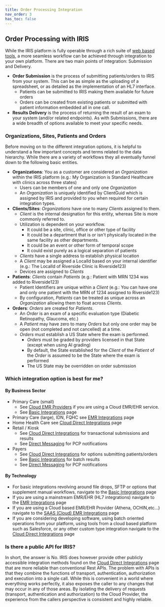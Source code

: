 ```yaml
---
title: Order Processing Integration
nav_order: 3
has_toc: false
---
```


## Order Processing with IRIS

While the IRIS platform is fully operable through a rich suite of <a href="https://portal.retinalscreenings.com">web based tools</a>, a more seamless workflow can be achieved through integration to your own platform. There are two main points of integration: Submission and Delivery.

- **Order Submission** is the process of submitting patients/orders to IRIS from your system.  This can be as simple as the uploading of a spreadsheet, or as detailed as the implementation of an HL7 interface.
  - Patients can be submitted to IRIS making them available for future orders
  - Orders can be created from existing patients or submitted with patient information embedded all in one call.  
- **Results Delivery** is the process of returning the result of an exam to your system (and/or related endpoints).  As with Submissions, there are a wide breadth of options available to meet your specific needs.

### Organizations, Sites, Patients and Orders

Before moving on to the different integration options, it is helpful to understand a few important concepts and terms related to the data hierarchy.  While there are a variety of workflows they all eventually funnel down to the following basic entities.  

- **Organizations**: You as a customer are considered an *Organization* within the IRIS platform (e.g.: My Organization is Standard Healthcare with clinics across three states)
  - Users can be members of one and only one *Organization*
  - An *Organization* is uniquely identified by ClientGuid which is assigned by IRIS and provided to you when required for certain integration types.
- **Clients/Sites**: *Organizations* have one to many *Clients* assigned to them.  
  - *Client* is the internal designation for this entity, whereas Site is more commonly referred to.
  - Utilization is dependent on your workflow.  
    - It could be a site, clinic, office or other type of facility
    - It could be a department that is or isn't physically located in the same facility as other departments.
    - It could be an event or other form of temporal scope
    - It could exist purely as a logical separation of patients
  - *Clients* have a single address to establish physical location
  - A *Client* may be assigned a LocalId based on your internal identifier (e.g.: The LocalId of Riverside Clinic is Riverside123)
  - Devices are assigned to *Clients*
- **Patients**: *Clients* contain *Patients* (e.g.: Patient with MRN 1234 was added to Riverside123)
  - Patient Identifiers are unique within a *Client* (e.g.: You can have one and only one patient with the MRN of 1234 assigned to Riverside123)
  - By configuration, *Patients* can be treated as unique across an *Organization* allowing them to float across *Clients*.
- **Orders**: *Orders* are created for *Patients*.  
  - An *Order* is an exam of a specific evaluation type (Diabetic Retinopathy, Glaucoma, etc.)
  - A *Patient* may have zero to many *Orders* but only one order may be open (not completed and not cancelled) at a time.
  - *Orders* must establish a US State where the exam is performed.  
    - *Orders* must be graded by providers licensed in that State (except when using AI grading)
    - By default, the State established for the *Client* of the *Patient* of the *Order* is assumed to be the State where the exam is performed
    - The US State may be overridden on order submission

### Which integration option is best for me?

#### By Business Sector

- Primary Care (small)
  - See [Cloud EMR Providers](/integration/IRISEMRCloudProviders) if you are using a Cloud EMR/EHR service.
  - See [Basic Integrations](/integration/BasicIntegrations) page
- Primary Care (large), IDN, FQHC see [EMR Integrations](/integration/EMRIntegrations) page
- Home Health Care see [Cloud Direct Integrations](/integration/CloudDirect) page
- Retail / Kiosk 
  - See [Cloud Direct Integrations](/integration/CloudDirect) for transactional submissions and results
  - See [Direct Messaging](/integration/DirectMessaging) for PCP notifications
- Payers 
  - See [Cloud Direct Integrations](/integration/CloudDirect) for options submitting patients/orders
  - See [Basic Integrations](/integration/BasicIntegrations) for batch results
  - See [Direct Messaging](/integration/DirectMessaging) for PCP notifications

#### By Technology

- For basic integrations revolving around file drops, SFTP or options that supplement manual workflows, navigate to the [Basic Integrations](/integration/BasicIntegrations) page
- If you are using a mainstream EMR/EHR (HL7 integrations) navigate to the [EMR Integrations](/integration/EMRIntegrations) page
- If you are using a Cloud based EMR/EHR Provider (Athena, OCHIN,etc...) navigate to the [SAAS (Cloud) EMR Integrations](/integration/IRISEMRCloudProviders) page
- If you are considering developing software, using batch oriented operations from your platform, using tools from a cloud based platform such as Salesforce, or any other custom type integration navigate to the [Cloud Direct Integrations](/integration/CloudDirect) page

### Is there a public API for IRIS?

In short, the answer is No.  IRIS does however provide other publicly accessible integration methods found on the [Cloud Direct Integrations](/integration/CloudDirect) page that are more reliable than conventional Rest APIs. The problem with APIs is that they combine the functions of transport, authentication, authorization and execution into a single call.  While this is convenient in a world where everything works perfectly, it also exposes the caller to any changes that may occur in any of those areas.  By isolating the delivery of requests (transport, authentication and authorization) to the Cloud Provider, the experience from the callers perspective is consistent and highly reliable.
